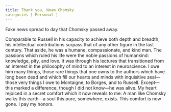 ```yaml
---
title: Thank you, Noam Chomsky
categories [ Personal ]
---
```


Fake news spread to day that Chomsky passed away. 


Comparable to Russell in  his
capacity to achieve both  depth  and  breadth,  his  intellectual  contributions
surpass    that    of    any    other    figure    in    the    last    century.
That aside, he was a humane, compassionate, and kind man. The passions which
ruled his life were the noble passions of humankind: knowledge, pity, and love.
It was through his lectures that transitioned from an interest in the philosophy
of mind to an interest in neuroscience. I owe him many things, those rare things
that one owns to the authors which have long been dead and which fill our hearts
and minds with inquisitive zeal—those very things I owe to Montaigne, to Borges,
and to Russell. Except—this marked a difference, though I did not know—he was alive.
My heart rejoiced in a secret comfort which it now reveals to me: A man like
Chomsky walks this earth—a soul this pure, somewhere, exists. This comfort is 
now gone. I pay my honors. 
